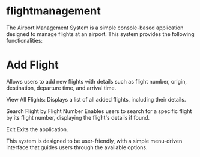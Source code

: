 # flightmanagement

The Airport Management System is a simple console-based application designed to manage flights at an airport. This system provides the following functionalities:

# Add Flight 
Allows users to add new flights with details such as flight number, origin, destination, departure time, and arrival time.

View All Flights: 
Displays a list of all added flights, including their details.

Search Flight by Flight Number
Enables users to search for a specific flight by its flight number, displaying the flight's details if found.

Exit
Exits the application.

This system is designed to be user-friendly, with a simple menu-driven interface that guides users through the available options.
